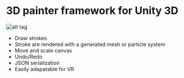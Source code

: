 # 3D painter framework for Unity 3D

![alt tag](http://i.imgur.com/C3eXCiN.png)

- Draw strokes
- Stroke are rendered with a generated mesh or particle system
- Move and scale canvas
- Undo/Redo
- JSON serialization
- Easily adapatable for VR
